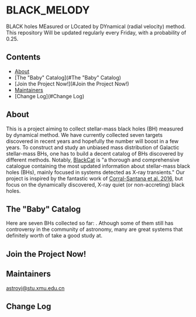 # BLACK_MELODY
BLACK holes MEasured or LOcated by DYnamical (radial velocity) method.
This repository Will be updated regularly every Friday, with a probability of 0.25.

## Contents
* [About](#About)
* [The "Baby" Catalog](#The "Baby" Catalog)
* [Join the Project Now!](#Join the Project Now!)
* [Maintainers](#Maintainers)
* [Change Log](#Change Log)

## About
This is a project aiming to collect stellar-mass black holes (BH) measured by dynamical method.
We have currently collected seven targets discovered in recent years 
and hopefully the number will boost in a few years.
To construct and study an unbiased mass distribution of Galactic stellar-mass BHs, 
one has to build a decent catalog of BHs discovered by different methods.
Notably, [BlackCat](https://www.astro.puc.cl/BlackCAT/index.php) is 
"a thorough and comprehensive catalogue containing the most updated information about 
stellar-mass black holes (BHs), mainly focused in systems detected as X-ray transients."
Our project is inspired by the fantastic work of 
[Corral-Santana et al. 2016](https://ui.adsabs.harvard.edu/abs/2016A%26A...587A..61C/abstract),
but focus on the dynamically discovered, X-ray quiet (or non-accreting) black holes.

## The "Baby" Catalog 
Here are seven BHs collected so far: . 
Athough some of them still has controversy in the community of astronomy,
many are great systems that definitely worth of take a good study at.

## Join the Project Now!

## Maintainers
astroyi@stu.xmu.edu.cn

## Change Log
